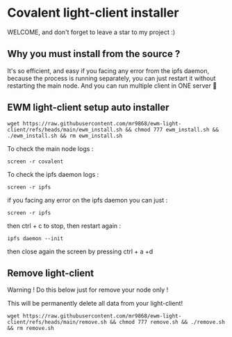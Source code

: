 # Covalent light-client installer 
WELCOME, and don't forget to leave a star to my project :) 
## Why you must install from the source ?
It's so efficient, and easy if you facing any error from the ipfs daemon, because the process is running separately, you can just restart it without restarting the main node. And you can run multiple client in ONE server 🤫
## EWM light-client setup auto installer
```
wget https://raw.githubusercontent.com/mr9868/ewm-light-client/refs/heads/main/ewm_install.sh && chmod 777 ewm_install.sh && ./ewm_install.sh && rm ewm_install.sh
```
To check the main node logs :
```
screen -r covalent
```
To check the ipfs daemon logs :
```
screen -r ipfs
```

if you facing any error on the ipfs daemon you can just :
``` 
screen -r ipfs
```
then ctrl + c to stop,
then restart again :
```
ipfs daemon --init
```
then close again the screen by pressing ctrl + a +d


## Remove light-client
Warning ! Do this below just for remove your node only !

This will be permanently delete all data from your light-client!

```
wget https://raw.githubusercontent.com/mr9868/ewm-light-client/refs/heads/main/remove.sh && chmod 777 remove.sh && ./remove.sh && rm remove.sh
```
